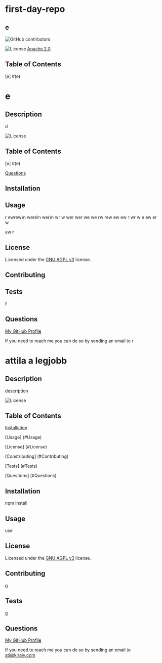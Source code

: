 # first-day-repo

## e
<img alt="GitHub contributors" src="https://img.shields.io/github/contributors/jackWarrick/Sport-Events-Lookup">

![License](https://img.shields.io/badge/License-Apache_2.0-blue.svg)  [Apache 2.0](https://opensource.org/licenses/Apache-2.0)

## Table of Contents
[e] #(e)
<a name="e"></a>
# e
    
  ## Description
  d
      
  ![License](https://img.shields.io/badge/License-AGPL_v3-blue.svg)
  ## Table of Contents
 [e] #(e)
<a name="e"></a>

  
  [Questions](#Questions)
  
  
  ## Installation
  
  
  ## Usage
  r
  ewrew\n
  were\n
  wer\n
  wr
  w
  wer
  wer
  we
  we
  rw
  rew
  ew
  ew
  r
  wr
  w
  e
  ew
  er
  w
  
  ew
  r
  
  ## License
  Licensed under the [GNU AGPL v3](https://www.gnu.org/licenses/agpl-3.0) license.
  
  ## Contributing
  
  
  ## Tests
  f
  
  ## Questions
 
  [My GitHub Profile](https://github.com/t)
  
  If you need to reach me you can do so by sending an email to r
  
  # attila a legjobb
    
  ## Description
  description
      
  ![License](https://img.shields.io/badge/License-AGPL_v3-blue.svg)
  ## Table of Contents
  [Installation](#Installation)

  [Usage] (#Usage)

  [License] (#License)

  [Constributing] (#Contributing)

  [Tests] (#Tests)

  [Questions] (#Questions)


  ## Installation
  npm install
  
  ## Usage
  use
  
  ## License
  Licensed under the [GNU AGPL v3](https://www.gnu.org/licenses/agpl-3.0) license.
  
  ## Contributing
  g
  
  ## Tests
  g
  
  ## Questions
  [My GitHub Profile](https://github.com/ati)
  
  If you need to reach me you can do so by sending an email to ati@kiraly.com
  
  

